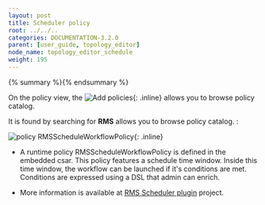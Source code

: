 ```yaml
---
layout: post
title: Scheduler policy
root: ../../..
categories: DOCUMENTATION-3.2.0
parent: [user_guide, topology_editor]
node_name: topology_editor_schedule
weight: 195
---
```


{% summary %}{% endsummary %}

  
On the policy view, the ![Add policies](../../images/3.2.0/user_guide/policy_btn.png){: .inline} allows you to browse policy catalog.

It is found by searching for **RMS** allows you to browse policy catalog. : 

![policy RMSScheduleWorkflowPolicy](../../images/3.2.0/user_guide/policy_catalog_1.png){: .inline} 


- A runtime policy RMSScheduleWorkflowPolicy is defined in the embedded csar.
This policy features a schedule time window. Inside this time window, the workflow can be launched if it's conditions are met.
Conditions are expressed using a DSL that admin can enrich.

- More information is available at [RMS Scheduler plugin](https://github.com/alien4cloud/alien4cloud-rms-scheduler-plugin) project.

<TO BE COMPLETED>

